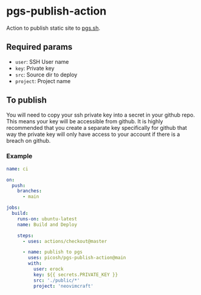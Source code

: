 # pgs-publish-action

Action to publish static site to [pgs.sh](https://pgs.sh).

## Required params

- `user`: SSH User name
- `key`: Private key
- `src`: Source dir to deploy
- `project`: Project name

## To publish

You will need to copy your ssh private key into a secret in your github repo.
This means your key will be accessible from github.  It is highly recommended
that you create a separate key specifically for github that way the private key
will only have access to your account if there is a breach on github.

### Example

```yml
name: ci

on:
  push:
    branches:
      - main

jobs:
  build:
    runs-on: ubuntu-latest
    name: Build and Deploy

    steps:
      - uses: actions/checkout@master

      - name: publish to pgs
        uses: picosh/pgs-publish-action@main
        with: 
          user: erock 
          key: ${{ secrets.PRIVATE_KEY }}
          src: './public/*'
          project: 'neovimcraft'
```
